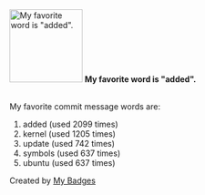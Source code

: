 <img src="https://my-badges.github.io/my-badges/favorite-word.png" alt="My favorite word is &quot;added&quot;." title="My favorite word is &quot;added&quot;." width="128">
<strong>My favorite word is &quot;added&quot;.</strong>
<br><br>

My favorite commit message words are:

1. added (used 2099 times)
2. kernel (used 1205 times)
3. update (used 742 times)
4. symbols (used 637 times)
5. ubuntu (used 637 times)


Created by <a href="https://github.com/my-badges/my-badges">My Badges</a>